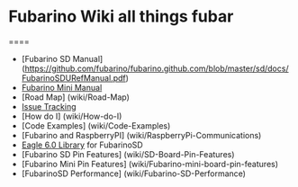 # Fubarino Wiki all things fubar
====
* [Fubarino SD Manual] (https://github.com/fubarino/fubarino.github.com/blob/master/sd/docs/FubarinoSDURefManual.pdf)
* [Fubarino Mini Manual](https://github.com/fubarino/fubarino.github.com/blob/master/mini/docs/FubarinoMiniUserRefManual.pdf)
* [Road Map] (wiki/Road-Map)
* [Issue Tracking](https://github.com/fubarino/fubarino/issues) 
* [How do I] (wiki/How-do-I)
* [Code Examples] (wiki/Code-Examples)
* [Fubarino and RaspberryPI] (wiki/RaspberryPi-Communications)
* [Eagle 6.0 Library](https://github.com/EmbeddedMan/SchmalzHausEagleLibs) for FubarinoSD
* [Fubarino SD Pin Features] (wiki/SD-Board-Pin-Features)
* [Fubarino Mini Pin Features] (wiki/Fubarino-mini-board-pin-features)
* [FubarinoSD Performance] (wiki/Fubarino-SD-Performance)